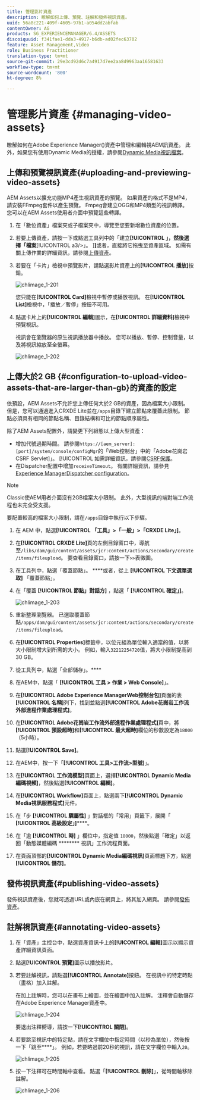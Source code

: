```yaml
---
title: 管理影片資產
description: 瞭解如何上傳、預覽、註解和發佈視訊資產。
uuid: 56a8c221-409f-4605-97b1-a054dd2abfab
contentOwner: AG
products: SG_EXPERIENCEMANAGER/6.4/ASSETS
discoiquuid: f341fae1-dda3-4917-b6db-ad02fec63702
feature: Asset Management,Video
role: Business Practitioner
translation-type: tm+mt
source-git-commit: 29e3cd92d6c7a4917d7ee2aa8d9963aa16581633
workflow-type: tm+mt
source-wordcount: '800'
ht-degree: 8%

---
```



# 管理影片資產 {#managing-video-assets}

瞭解如何在Adobe Experience Manager()資產中管理和編輯視AEM訊資產。 此外，如果您有使用Dynamic Media的授權，請參閱[Dynamic Media視訊檔案](video.md)。

## 上傳和預覽視訊資產{#uploading-and-previewing-video-assets}

AEM Assets以擴充功能MP4產生視訊資產的預覽。 如果資產的格式不是MP4，請安裝FFmpeg套件以產生預覽。 Fmpeg會建立OGG和MP4類型的視訊轉譯。 您可以在AEM Assets使用者介面中預覽這些轉譯。

1. 在「數位資產」檔案夾或子檔案夾中，導覽至您要新增數位資產的位置。
1. 若要上傳資產，請按一下或點選工具列中的「建立&#x200B;**[!UICONTROL 」，然後選擇「檔案**[!UICONTROL  a3/>」。 ]**]**&#x200B;或者，直接將它拖曳至資產區域。 如需有關上傳作業的詳細資訊，請參閱[上傳資產](managing-assets-touch-ui.md#uploading-assets)。
1. 若要在「卡片」檢視中預覽影片，請點選影片資產上的&#x200B;**[!UICONTROL 播放]**&#x200B;按鈕。

   ![chlimage_1-201](assets/chlimage_1-201.png)

   您只能在&#x200B;**[!UICONTROL Card]**&#x200B;檢視中暫停或播放視訊。 在&#x200B;**[!UICONTROL List]**&#x200B;檢視中，「播放／暫停」按鈕不可用。

1. 點選卡片上的&#x200B;**[!UICONTROL 編輯]**&#x200B;圖示，在&#x200B;**[!UICONTROL 詳細資料]**&#x200B;檢視中預覽視訊。

   視訊會在瀏覽器的原生視訊播放器中播放。 您可以播放、暫停、控制音量，以及將視訊縮放至全螢幕。

   ![chlimage_1-202](assets/chlimage_1-202.png)

## 上傳大於2 GB {#configuration-to-upload-video-assets-that-are-larger-than-gb}的資產的設定

依預設，AEM Assets不允許您上傳任何大於2 GB的資產，因為檔案大小限制。 但是，您可以通過進入CRXDE Lite並在`/apps`目錄下建立節點來覆蓋此限制。 節點必須具有相同的節點名稱、目錄結構和可比的節點順序屬性。

除了AEM Assets配置外，請變更下列組態以上傳大型資產：

* 增加代號過期時間。 請參閱`https://[aem_server]:[port]/system/console/configMgr`的「Web控制台」中的「Adobe花崗岩CSRF Servlet]」。 [!UICONTROL 如需詳細資訊，請參閱[CSRF保護](/help/sites-developing/csrf-protection.md)。
* 在Dispatcher配置中增加`receiveTimeout`。 有關詳細資訊，請參見[Experience ManagerDispatcher configuration](https://docs.adobe.com/content/help/en/experience-manager-dispatcher/using/configuring/dispatcher-configuration.html#renders-options)。

>[!NOTE]
>
>Classic使AEM用者介面沒有2GB檔案大小限制。 此外，大型視訊的端對端工作流程也未完全受支援。

要配置較高的檔案大小限制，請在`/apps`目錄中執行以下步驟。

1. 在 AEM 中，點選&#x200B;**[!UICONTROL 「工具」>「一般」>「CRXDE Lite」]**。
1. 在&#x200B;**[!UICONTROL CRXDE Lite]**&#x200B;頁的左側目錄窗口中，導航至`/libs/dam/gui/content/assets/jcr:content/actions/secondary/create/items/fileupload`。 要查看目錄窗口，請按一下`>>`表徵圖。
1. 在工具列中，點選「覆蓋節點」。 ****&#x200B;或者，從上 **[!UICONTROL 下文選單選取]** 「覆蓋節點」。
1. 在「覆蓋 **[!UICONTROL 節點」對話方]** ，點選「 **[!UICONTROL 確定」]**。

   ![chlimage_1-203](assets/chlimage_1-203.png)

1. 重新整理瀏覽器。 已選取覆蓋節點`/apps/dam/gui/content/assets/jcr:content/actions/secondary/create/items/fileupload`。
1. 在&#x200B;**[!UICONTROL Properties]**&#x200B;標籤中，以位元組為單位輸入適當的值，以將大小限制增大到所需的大小。 例如，輸入`32212254720`值，將大小限制提高到30 GB。

1. 從工具列中，點選「全部儲存」。****
1. 在AEM中，點選「 **[!UICONTROL 工具 > 作業 > Web Console]**」。
1. 在&#x200B;**[!UICONTROL Adobe Experience ManagerWeb控制台包]**&#x200B;頁面的表&#x200B;**[!UICONTROL 名稱]**&#x200B;列下，找到並點選&#x200B;**[!UICONTROL Adobe花崗岩工作流外部進程作業處理程式]**。
1. 在&#x200B;**[!UICONTROL Adobe花崗岩工作流外部進程作業處理程式]**&#x200B;頁中，將&#x200B;**[!UICONTROL 預設超時]**&#x200B;和&#x200B;**[!UICONTROL 最大超時]**&#x200B;欄位的秒數設定為`18000`（5小時）。
1. 點選&#x200B;**[!UICONTROL Save]**。
1. 在AEM中，按一下「**[!UICONTROL 工具>工作流>型號]**」。
1. 在&#x200B;**[!UICONTROL 工作流模型]**&#x200B;頁面上，選擇&#x200B;**[!UICONTROL Dynamic Media編碼視頻]**，然後點選&#x200B;**[!UICONTROL 編輯]**。
1. 在&#x200B;**[!UICONTROL Workflow]**&#x200B;頁面上，點選兩下&#x200B;**[!UICONTROL Dynamic Media視訊服務程式]**&#x200B;元件。
1. 在「步 **[!UICONTROL 驟屬性]** 」對話框的「常用」頁籤下，展開「 **[!UICONTROL 高級設定」]******。
1. 在「逾 **[!UICONTROL 時]** 」欄位中，指定值 `18000`，然後點選「確定」以返回「動態媒體編碼 ******** 視訊」工作流程頁面。
1. 在頁面頂部的&#x200B;**[!UICONTROL Dynamic Media編碼視訊]**&#x200B;頁面標題下方，點選&#x200B;**[!UICONTROL 儲存]**。

## 發佈視訊資產{#publishing-video-assets}

發佈視訊資產後，您就可透過URL或內嵌在網頁上，將其加入網頁。 請參閱[發佈資產](publishing-dynamicmedia-assets.md)。

## 註解視訊資產{#annotating-video-assets}

1. 在「資產」主控台中，點選資產資訊卡上的&#x200B;**[!UICONTROL 編輯]**&#x200B;圖示以顯示資產詳細資訊頁面。
1. 點選&#x200B;**[!UICONTROL 預覽]**&#x200B;圖示以播放影片。
1. 若要註解視訊，請點選&#x200B;**[!UICONTROL Annotate]**&#x200B;按鈕。 在視訊中的特定時點（畫格）加入註解。

   在加上註解時，您可以在畫布上繪圖，並在繪圖中加入註解。 注釋會自動儲存在Adobe Experience Manager資產中。

   ![chlimage_1-204](assets/chlimage_1-204.png)

   要退出注釋嚮導，請按一下&#x200B;**[!UICONTROL 關閉]**。

1. 若要跳至視訊中的特定點，請在文字欄位中指定時間（以秒為單位），然後按一下「跳至&#x200B;****」。 例如，若要略過前20秒的視訊，請在文字欄位中輸入`20`。

   ![chlimage_1-205](assets/chlimage_1-205.png)

1. 按一下注釋可在時間軸中查看。 點選「**[!UICONTROL 刪除]**」，從時間軸移除註解。

   ![chlimage_1-206](assets/chlimage_1-206.png)
